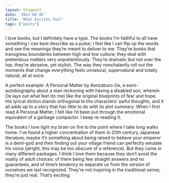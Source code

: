 ```yaml
---
layout: blogpost
date: '2022-04-05'
title: 'What Excites You?'
tags: ["posts"]
---
```


I love books, but I definitely have a type. The books I’m faithful to all have something I can best describe as a pulse; I feel like I can flip up the words and see the meanings they’re meant to deliver to me. They’re books that transgress boundaries between high and low culture; they deal with pretentious matters very unpretentiously. They’re dramatic but not over the top; they’re abrasive, yet stylish. The way they nonchalantly roll out the moments that change everything feels unnatural, supernatural and totally natural, all at once. 

A perfect example: A Personal Matter by Kenzaburo Oe, a semi-autobiography about a man reckoning with having a disabled son, wherein Oe lays out what feel (to me) like the original blueprints of fear and hope. His lyrical diction stands orthogonal to the characters’ awful thoughts, and it all adds up to a story that has little to do with its plot summary. When I first read A Personal Matter, I felt like I’d been put through the emotional equivalent of a garbage compactor. I keep re-reading it. 

The books I love light my brain on fire to the point where I take long walks home. I’ve found a higher concentration of them in 20th century Japanese literature; maybe it’s something about being raised to believe your emperor is a demi-god and then finding out your village friend can perfectly emulate his voice (alright, this may be too obscure of a reference). But they come in many different packages. I think I love them because they don’t avoid the reality of adult choices: of there being few straight answers and no guarantees, and of time’s tendency to separate us from the version of ourselves we last recognized. They’re not inspiring in the traditional sense; they’re just real. That’s exciting.